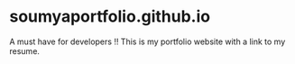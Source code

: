 # soumyaportfolio.github.io
A must have for developers !! 
This is my portfolio website with a link to my resume. 
